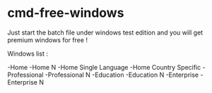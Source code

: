 # cmd-free-windows

Just start the batch file under windows test edition and you will get premium windows for free !

Windows list : 

-Home
-Home N
-Home Single Language
-Home Country Specific
-Professional
-Professional N
-Education
-Education N
-Enterprise
-Enterprise N
